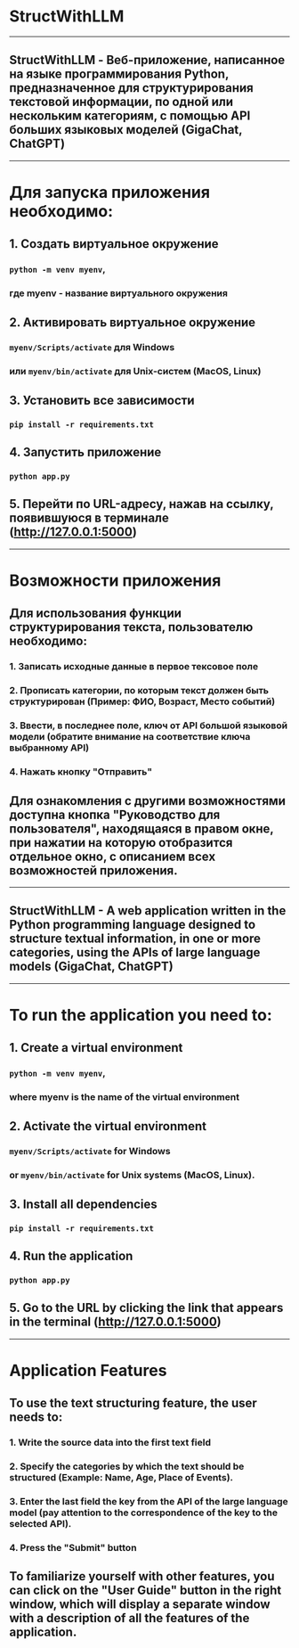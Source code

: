 # StructWithLLM

---

## StructWithLLM - Веб-приложение, написанное на языке программирования Python, предназначенное для структурирования текстовой информации, по одной или нескольким категориям, с помощью API больших языковых моделей (GigaChat, ChatGPT)

---

# Для запуска приложения необходимо:

## 1. Создать виртуальное окружение

### `python -m venv myenv`,

### где myenv - название виртуального окружения

## 2. Активировать виртуальное окружение

### `myenv/Scripts/activate` для Windows

### или `myenv/bin/activate` для Unix-систем (MacOS, Linux)

## 3. Установить все зависимости

### `pip install -r requirements.txt`

## 4. Запустить приложение

### `python app.py`

## 5. Перейти по URL-адресу, нажав на ссылку, появившуюся в терминале (http://127.0.0.1:5000)

---

# Возможности приложения

## Для использования функции структурирования текста, пользователю необходимо:

### 1. Записать исходные данные в первое тексовое поле

### 2. Прописать категории, по которым текст должен быть структурирован (Пример: ФИО, Возраст, Место событий)

### 3. Ввести, в последнее поле, ключ от API большой языковой модели (обратите внимание на соответствие ключа выбранному API)

### 4. Нажать кнопку "Отправить"

## Для ознакомления с другими возможностями доступна кнопка "Руководство для пользователя", находящаяся в правом окне, при нажатии на которую отобразится отдельное окно, с описанием всех возможностей приложения.

---

## StructWithLLM - A web application written in the Python programming language designed to structure textual information, in one or more categories, using the APIs of large language models (GigaChat, ChatGPT)

---

# To run the application you need to:

## 1. Create a virtual environment

### `python -m venv myenv`,

### where myenv is the name of the virtual environment

## 2. Activate the virtual environment

### `myenv/Scripts/activate` for Windows

### or `myenv/bin/activate` for Unix systems (MacOS, Linux).

## 3. Install all dependencies

### `pip install -r requirements.txt`

## 4. Run the application

### `python app.py`

## 5. Go to the URL by clicking the link that appears in the terminal (http://127.0.0.1:5000)

---

# Application Features

## To use the text structuring feature, the user needs to:

### 1. Write the source data into the first text field

### 2. Specify the categories by which the text should be structured (Example: Name, Age, Place of Events).

### 3. Enter the last field the key from the API of the large language model (pay attention to the correspondence of the key to the selected API).

### 4. Press the "Submit" button

## To familiarize yourself with other features, you can click on the "User Guide" button in the right window, which will display a separate window with a description of all the features of the application.


